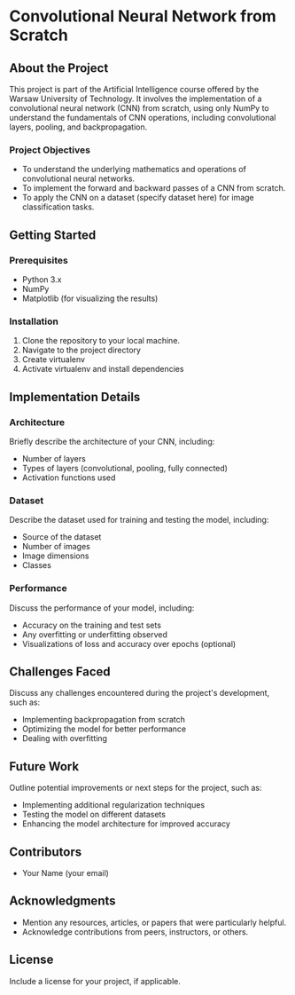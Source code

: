 # Convolutional Neural Network from Scratch

## About the Project

This project is part of the Artificial Intelligence course offered by the Warsaw University of Technology. It involves the implementation of a convolutional neural network (CNN) from scratch, using only NumPy to understand the fundamentals of CNN operations, including convolutional layers, pooling, and backpropagation.

### Project Objectives

- To understand the underlying mathematics and operations of convolutional neural networks.
- To implement the forward and backward passes of a CNN from scratch.
- To apply the CNN on a dataset (specify dataset here) for image classification tasks.

## Getting Started

### Prerequisites

- Python 3.x
- NumPy
- Matplotlib (for visualizing the results)

### Installation

1. Clone the repository to your local machine.
2. Navigate to the project directory
3. Create virtualenv
4. Activate virtualenv and install dependencies

## Implementation Details

### Architecture

Briefly describe the architecture of your CNN, including:

- Number of layers
- Types of layers (convolutional, pooling, fully connected)
- Activation functions used

### Dataset

Describe the dataset used for training and testing the model, including:

- Source of the dataset
- Number of images
- Image dimensions
- Classes

### Performance

Discuss the performance of your model, including:

- Accuracy on the training and test sets
- Any overfitting or underfitting observed
- Visualizations of loss and accuracy over epochs (optional)

## Challenges Faced

Discuss any challenges encountered during the project's development, such as:

- Implementing backpropagation from scratch
- Optimizing the model for better performance
- Dealing with overfitting

## Future Work

Outline potential improvements or next steps for the project, such as:

- Implementing additional regularization techniques
- Testing the model on different datasets
- Enhancing the model architecture for improved accuracy

## Contributors

- Your Name (your email)

## Acknowledgments

- Mention any resources, articles, or papers that were particularly helpful.
- Acknowledge contributions from peers, instructors, or others.

## License

Include a license for your project, if applicable.
